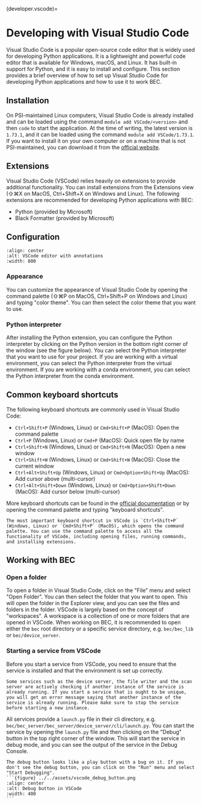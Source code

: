 (developer.vscode)=
# Developing with Visual Studio Code
Visual Studio Code is a popular open-source code editor that is widely used for developing Python applications. It is a lightweight and powerful code editor that is available for Windows, macOS, and Linux. It has built-in support for Python, and it is easy to install and configure. This section provides a brief overview of how to set up Visual Studio Code for developing Python applications and how to use it to work BEC.

## Installation
On PSI-maintained Linux computers, Visual Studio Code is already installed and can be loaded using the command `module add VSCode/<version>` and then `code` to start the application. At the time of writing, the latest version is `1.73.1`, and it can be loaded using the command `module add VSCode/1.73.1`.<br>
If you want to install it on your own computer or on a machine that is not PSI-maintained, you can download it from the [official website](https://code.visualstudio.com/).


## Extensions
Visual Studio Code (VSCode) relies heavily on extensions to provide additional functionality. You can install extensions from the Extensions view (⇧⌘X on MacOS, Ctrl+Shift+X on Windows and Linux). The following extensions are recommended for developing Python applications with BEC:
- Python (provided by Microsoft)
- Black Formatter (provided by Microsoft)

## Configuration

```{figure} ../../assets/vscode_with_annotations.png
:align: center
:alt: VSCode editor with annotations
:width: 800
```

### Appearance
You can customize the appearance of Visual Studio Code by opening the command palette (⇧⌘P on MacOS, Ctrl+Shift+P on Windows and Linux) and typing "color theme". You can then select the color theme that you want to use. 

### Python interpreter
After installing the Python extension, you can configure the Python interpreter by clicking on the Python version in the bottom right corner of the window (see the figure below). You can select the Python interpreter that you want to use for your project. If you are working with a virtual environment, you can select the Python interpreter from the virtual environment. If you are working with a conda environment, you can select the Python interpreter from the conda environment.

## Common keyboard shortcuts
The following keyboard shortcuts are commonly used in Visual Studio Code:
- `Ctrl+Shift+P` (Windows, Linux) or `Cmd+Shift+P` (MacOS): Open the command palette
- `Ctrl+P` (Windows, Linux) or `Cmd+P` (MacOS): Quick open file by name
- `Ctrl+Shift+N` (Windows, Linux) or `Cmd+Shift+N` (MacOS): Open a new window
- `Ctrl+Shift+W` (Windows, Linux) or `Cmd+Shift+W` (MacOS): Close the current window
- `Ctrl+Alt+Shift+Up` (Windows, Linux) or `Cmd+Option+Shift+Up` (MacOS): Add cursor above (multi-cursor)
- `Ctrl+Alt+Shift+Down` (Windows, Linux) or `Cmd+Option+Shift+Down` (MacOS): Add cursor below (multi-cursor)

More keyboard shortcuts can be found in the [official documentation](https://code.visualstudio.com/docs/getstarted/keybindings) or by opening the command palette and typing "keyboard shortcuts".

```{hint}
The most important keyboard shortcut in VSCode is `Ctrl+Shift+P` (Windows, Linux) or `Cmd+Shift+P` (MacOS), which opens the command palette. You can use the command palette to access all the functionality of VSCode, including opening files, running commands, and installing extensions.
```

## Working with BEC

### Open a folder
To open a folder in Visual Studio Code, click on the "File" menu and select "Open Folder". You can then select the folder that you want to open. This will open the folder in the Explorer view, and you can see the files and folders in the folder.
VSCode is largely based on the concept of "workspaces". A workspace is a collection of one or more folders that are opened in VSCode. When working on BEC, it is recommended to open either the `bec` root directory or a specific service directory, e.g. `bec/bec_lib` or `bec/device_server`.

### Starting a service from VSCode
Before you start a service from VSCode, you need to ensure that the service is installed and that the environment is set up correctly. 
```{note}
Some services such as the device server, the file writer and the scan server are actively checking if another instance of the service is already running. If you start a service that is ought to be unique, you will get an error message saying that another instance of the service is already running. Please make sure to stop the service before starting a new instance.
```
All services provide a `launch.py` file in their cli directory, e.g. `bec/bec_server/bec_server/device_server/cli/launch.py`. You can start the service by opening the `launch.py` file and then clicking on the "Debug" button in the top right corner of the window. This will start the service in debug mode, and you can see the output of the service in the Debug Console. 
````{note}
The debug button looks like a play button with a bug on it. If you don't see the debug button, you can click on the "Run" menu and select "Start Debugging".
```{figure} ../../assets/vscode_debug_button.png
:align: center
:alt: Debug button in VSCode
:width: 400
```
````

